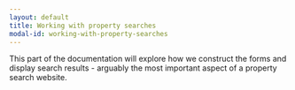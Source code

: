 ```yaml
---
layout: default
title: Working with property searches
modal-id: working-with-property-searches
---
```

This part of the documentation will explore how we construct the forms and display search results - arguably the most important aspect of a property search website.